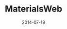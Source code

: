 ---
title: MaterialsWeb
layout: default
modal-id: 1
date: 2014-07-18
img: materialsweb.png
alt: image-alt
project-date: April 2016
category: Web Development
action: Visit the site
description: Materialsweb is an online repository of electronic structure data for 2D and bulk layered materials. I built this Django website while working on my PhD in Richard Hennig's group in Florida. Members of his group now maintain the site.
---